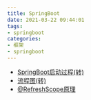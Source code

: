 ```yaml
---
title: SpringBoot
date: 2021-03-22 09:44:01
tags:
- springboot
categories:
- 框架
- springboot
---
```


- [SpringBoot启动过程(转)](https://www.jianshu.com/p/603d125f21b3)
- [流程图(转)](https://www.processon.com/view/link/59812124e4b0de2518b32b6e)
- [@RefreshScope原理](https://blog.csdn.net/youanyyou/article/details/103562907)
